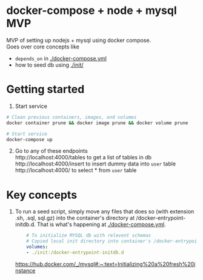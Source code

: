# docker-compose + node + mysql MVP
MVP of setting up nodejs + mysql using docker compose.  
Goes over core concepts like
- `depends_on` in [./docker-compose.yml](./docker-compose.yml)
- how to seed db using [./init/](./init/)

# Getting started
1. Start service
```bash
# Clean previous containers, images, and volumes
docker container prune && docker image prune && docker volume prune

# Start service
docker-compose up
```

2. Go to any of these endpoints  
http://localhost:4000/tables to get a list of tables in db  
http://localhost:4000/insert to insert dummy data into `user` table  
http://localhost:4000/ to select * from `user` table

# Key concepts
1. To run a seed script, simply move any files that does so (with extension .sh, .sql, sql.gz) into the container's directory at /docker-entrypoint-initdb.d. That is what's happening at [./docker-compose.yml](./docker-compose.yml).
    ```yml
        # To initialize MYSQL db with relevent schemas
        # Copied local init directory into container's /docker-entrypoint-initdb.d directory
        volumes:
        - ./init:/docker-entrypoint-initdb.d
    ```
    https://hub.docker.com/_/mysql#:~:text=Initializing%20a%20fresh%20instance